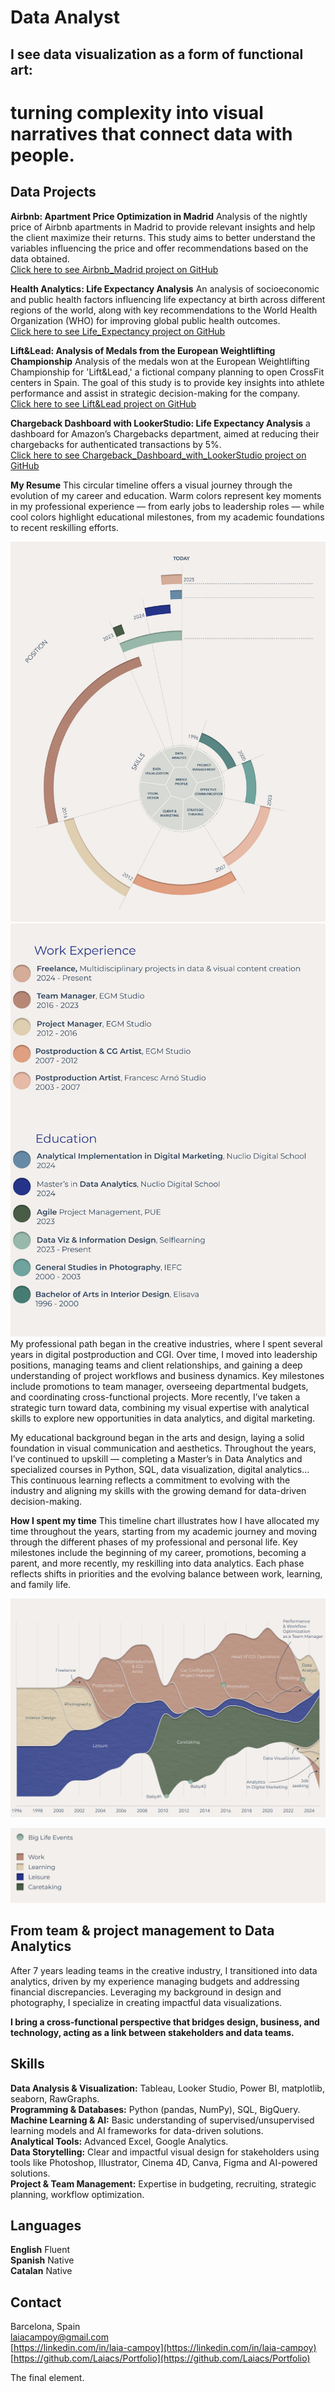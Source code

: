 # Data Analyst

## I see data visualization as a form of functional art:
# turning complexity into visual narratives that connect data with people.



## Data Projects

**Airbnb: Apartment Price Optimization in Madrid** Analysis of the nightly price of Airbnb apartments in Madrid to provide relevant insights and help the client maximize their returns. This study aims to better understand the variables influencing the price and offer recommendations based on the data obtained.    
[Click here to see Airbnb_Madrid project on GitHub](https://github.com/Laiacs/Portfolio/tree/main/Airbnb_Madrid)  

**Health Analytics: Life Expectancy Analysis** An analysis of socioeconomic and public health factors influencing life expectancy at birth across different regions of the world, along with key recommendations to the World Health Organization (WHO) for improving global public health outcomes.  
[Click here to see Life_Expectancy project on GitHub](https://github.com/Laiacs/Portfolio/tree/main/Life_Expectancy)  

**Lift&Lead: Analysis of Medals from the European Weightlifting Championship** Analysis of the medals won at the European Weightlifting Championship for 'Lift&Lead,' a fictional company planning to open CrossFit centers in Spain. The goal of this study is to provide key insights into athlete performance and assist in strategic decision-making for the company.  
[Click here to see Lift&Lead project on GitHub](https://github.com/Laiacs/Portfolio/tree/main/Lift_&_Lead)  

**Chargeback Dashboard with LookerStudio: Life Expectancy Analysis** a dashboard for Amazon’s Chargebacks department, aimed at reducing their chargebacks for authenticated transactions by 5%.  
[Click here to see Chargeback_Dashboard_with_LookerStudio project on GitHub](https://github.com/Laiacs/Portfolio/tree/main/Chargeback_Dashboard_with_LookerStudio) 

**My Resume** This circular timeline offers a visual journey through the evolution of my career and education. Warm colors represent key moments in my professional experience — from early jobs to leadership roles — while cool colors highlight educational milestones, from my academic foundations to recent reskilling efforts.

![CVEspiral](CV_Espiral_01.jpg)
![Llegenda](Llegenda_03.png)
My professional path began in the creative industries, where I spent several years in digital postproduction and CGI. Over time, I moved into leadership positions, managing teams and client relationships, and gaining a deep understanding of project workflows and business dynamics. Key milestones include promotions to team manager, overseeing departmental budgets, and coordinating cross-functional projects. More recently, I’ve taken a strategic turn toward data, combining my visual expertise with analytical skills to explore new opportunities in data analytics, and digital marketing.

My educational background began in the arts and design, laying a solid foundation in visual communication and aesthetics. Throughout the years, I’ve continued to upskill — completing a Master’s in Data Analytics and specialized courses in Python, SQL, data visualization, digital analytics... This continuous learning reflects a commitment to evolving with the industry and aligning my skills with the growing demand for data-driven decision-making.  

**How I spent my time** This timeline chart illustrates how I have allocated my time throughout the years, starting from my academic journey and moving through the different phases of my professional and personal life. Key milestones include the beginning of my career, promotions, becoming a parent, and more recently, my reskilling into data analytics. Each phase reflects shifts in priorities and the evolving balance between work, learning, and family life.  

![Temps_Laia](temps_Laia_04.png)


![Llegenda_temps_Laia](llegenda_temps_Laia_03.png)

## From team & project management to Data Analytics
After 7 years leading teams in the creative industry, I transitioned into data analytics, driven by my experience managing budgets and addressing financial discrepancies. Leveraging my background in design and photography, I specialize in creating impactful data visualizations. 

**I bring a cross-functional perspective that bridges design, business, and technology, acting as a link between stakeholders and data teams.**

## Skills
**Data Analysis & Visualization:** Tableau, Looker Studio, Power BI, matplotlib, seaborn, RawGraphs.         
**Programming & Databases:** Python (pandas, NumPy), SQL, BigQuery.  
**Machine Learning & AI:** Basic understanding of supervised/unsupervised learning models and AI frameworks for data-driven solutions.   
**Analytical Tools:** Advanced Excel, Google Analytics.   
**Data Storytelling:** Clear and impactful visual design for stakeholders using tools like Photoshop, Illustrator, Cinema 4D, Canva, Figma and AI-powered solutions.  
**Project & Team Management:** Expertise in budgeting, recruiting, strategic planning, workflow optimization.

## Languages  

**English**
Fluent  
**Spanish**
Native  
**Catalan**
Native

## Contact  
Barcelona, Spain  
laiacampoy@gmail.com  
[https://linkedin.com/in/laia-campoy](https://linkedin.com/in/laia-campoy)  
[https://github.com/Laiacs/Portfolio](https://github.com/Laiacs/Portfolio)  

The final element.


